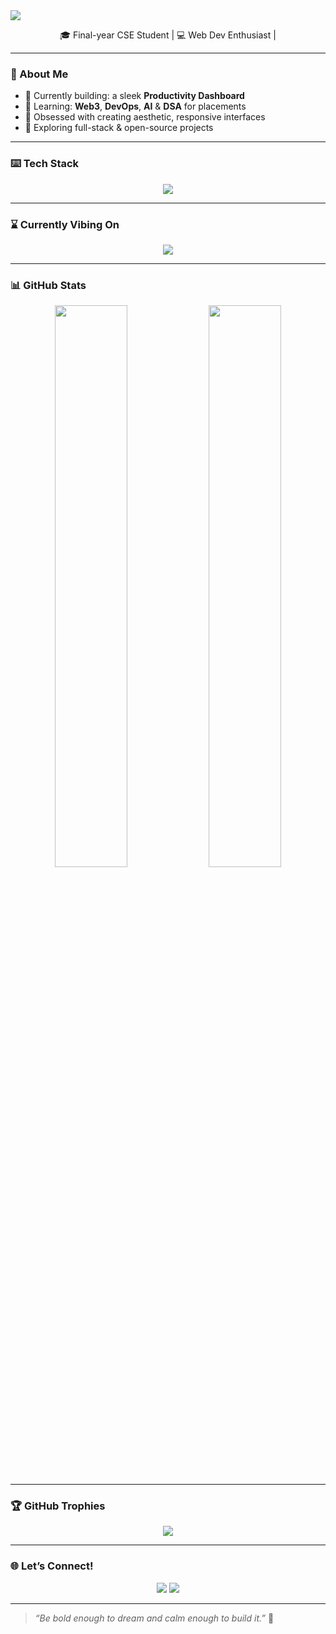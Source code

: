 <!-- Banner -->
<img src="https://capsule-render.vercel.app/api?type=waving&color=0abde3&height=200&section=header&text=Hi,%20I'm%20Aditi%20👋&fontSize=40&fontColor=ffffff&animation=fadeIn" />

<p align="center">
🎓 Final-year CSE Student | 💻 Web Dev Enthusiast |  
<br>
</p>

---

### 💫 About Me

- 🔭 Currently building: a sleek **Productivity Dashboard**
- 🌱 Learning: **Web3**, **DevOps**, **AI** & **DSA** for placements  
- 🎨 Obsessed with creating aesthetic, responsive interfaces  
- 🧠 Exploring full-stack & open-source projects  


---

### ⌨️ Tech Stack

<p align="center">
  <img src="https://skillicons.dev/icons?i=html,css,js,react,python,c,cpp,git,github,figma,vscode" />
</p>

---

### ⌛ Currently Vibing On

<p align="center">
 <img src="https://readme-typing-svg.herokuapp.com?font=Fira+Code&size=22&duration=3000&pause=1000&color=0abde3&center=true&vCenter=true&width=500&lines=Building+cool+web+projects...;Balancing+tech+and+aesthetics+💻🎨;Living+on+quotes+%2B+coffee+☕" />

</p>

---

### 📊 GitHub Stats

<p align="center">
  <img src="https://github-readme-stats.vercel.app/api?username=iaditi18&show_icons=true&theme=tokyonight" width="48%"/>
  <img src="https://github-readme-streak-stats.herokuapp.com/?user=iaditi18&theme=tokyonight" width="48%"/>
</p>

---

### 🏆 GitHub Trophies

<p align="center">
  <img src="https://github-profile-trophy.vercel.app/?username=iaditi18&theme=algolia&no-frame=true&row=1&column=7" />
</p>

---

### 🌐 Let’s Connect!

<p align="center">
  <a href="https://www.linkedin.com/in/aditi-singh-537093255/"><img src="https://img.shields.io/badge/LinkedIn-0077B5?style=for-the-badge&logo=linkedin&logoColor=white"/></a>
  <a href="mailto:aditisinghstudent04@gmail.com"><img src="https://img.shields.io/badge/Gmail-D14836?style=for-the-badge&logo=gmail&logoColor=white"/></a>
</p>

---

> _“Be bold enough to dream and calm enough to build it.”_ 🌟
